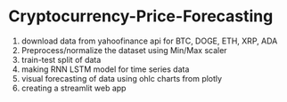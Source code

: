 # Cryptocurrency-Price-Forecasting

1. download data from yahoofinance api for BTC, DOGE, ETH, XRP, ADA
2. Preprocess/normalize the dataset using Min/Max scaler
3. train-test split of data
4. making RNN LSTM model for time series data
5. visual forecasting of data using ohlc charts from plotly
6. creating a streamlit web app
